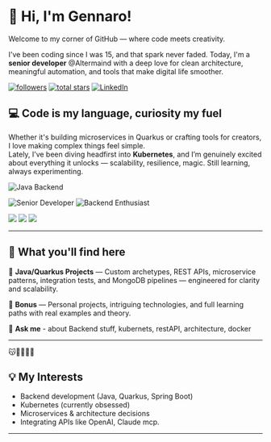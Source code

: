 # 👋 Hi, I'm Gennaro!

Welcome to my corner of GitHub — where code meets creativity.

I've been coding since I was 15, and that spark never faded. Today, I'm a **senior developer** @Altermaind with a deep love for clean architecture, meaningful automation, and tools that make digital life smoother.
<p align="left">
   <a href="https://github.com/gemod?tab=followers">
         <img alt="followers" title="Follow me on Github" src="https://custom-icon-badges.demolab.com/github/followers/gemod?color=236ad3&labelColor=1155ba&style=for-the-badge&logo=person-add&label=Follow&logoColor=white"/></a>
      <a href="https://github.com/gemod?tab=repositories&sort=stargazers">
         <img alt="total stars" title="Total stars on GitHub" src="https://custom-icon-badges.demolab.com/github/stars/gemod?color=55960c&style=for-the-badge&labelColor=488207&logo=star"/></a>
  <a href="https://www.linkedin.com/in/gennaro-modafferi-a27540ba/" target="_blank">
  <img alt="LinkedIn" title="Connect on LinkedIn" 
       src="https://img.shields.io/badge/LinkedIn-Follow-blue?style=for-the-badge&logo=linkedin&logoColor=white" />
</a>
   </p>

## 💻 Code is my language, curiosity my fuel

Whether it's building microservices in Quarkus or crafting tools for creators, I love making complex things feel simple.  
Lately, I’ve been diving headfirst into **Kubernetes**, and I’m genuinely excited about everything it unlocks — scalability, resilience, magic. Still learning, always experimenting.


<p align="center">
   
  ![Java Backend](https://img.shields.io/badge/Backend-Java-blue?style=for-the-badge&logo=java&logoColor=white)
 
  ![Senior Developer](https://img.shields.io/badge/Role-Senior%20Developer-green?style=for-the-badge&logo=github&logoColor=white)
  ![Backend Enthusiast](https://img.shields.io/badge/Skill-Backend%20Enthusiast-brightgreen?style=for-the-badge&logo=devdotto&logoColor=white)
</p>

<p align="left">
  <img src="https://img.shields.io/badge/Kubernetes-Exploring-blueviolet?style=for-the-badge&logo=kubernetes&logoColor=white"/>
  <img src="https://img.shields.io/badge/Python-Exploring-yellow?style=for-the-badge&logo=python&logoColor=white"/>
  <img src="https://img.shields.io/badge/Go-Exploring-00ADD8?style=for-the-badge&logo=go&logoColor=white"/>
</p>



---

## 🚀 What you'll find here

🧩 **Java/Quarkus Projects** — Custom archetypes, REST APIs, microservice patterns, integration tests, and MongoDB pipelines — engineered for clarity and scalability.

🚀 **Bonus** — Personal projects, intriguing technologies, and full learning paths with real examples and theory.

💬 **Ask me** - about Backend stuff, kubernets, restAPI, architecture, docker

---
😽🙌🏻🙌🏻
## 💡 My Interests

- Backend development (Java, Quarkus, Spring Boot)
- Kubernetes (currently obsessed)
- Microservices & architecture decisions
- Integrating APIs like OpenAI, Claude mcp.

---


